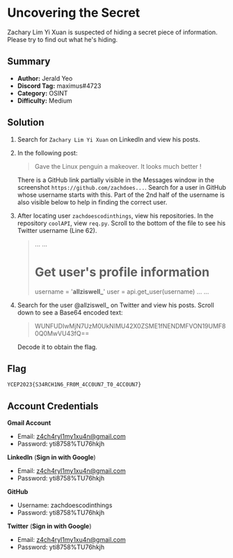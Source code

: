 # Uncovering the Secret
Zachary Lim Yi Xuan is suspected of hiding a secret piece of information. Please try to find out what he's hiding.

## Summary
+ **Author:** Jerald Yeo
+ **Discord Tag:** maximus#4723
+ **Category:** OSINT
+ **Difficulty:** Medium

## Solution
1. Search for `Zachary Lim Yi Xuan` on LinkedIn and view his posts.
2. In the following post:

    > Gave the Linux penguin a makeover. It looks much better !

    There is a GitHub link partially visible in the Messages window in the screenshot `https://github.com/zachdoes...`. Search for a user in GitHub whose username starts with this. Part of the 2nd half of the username is also visible below to help in finding the correct user.

3. After locating user `zachdoescodinthings`, view his repositories. In the repository `coolAPI`, view `req.py`. Scroll to the bottom of the file to see his Twitter username (Line 62).

    > ...
    > ...
    > # Get user's profile information
    > username = '**allziswell_**'
    > user = api.get_user(username)
    > ...
    > ...

4. Search for the user @allziswell_ on Twitter and view his posts. Scroll down to see a Base64 encoded text:

    > WUNFUDIwMjN7UzM0UkNIMU42X0ZSME1fNENDMFVON19UMF80Q0MwVU43fQ==

    Decode it to obtain the flag.

## Flag
```
YCEP2023{S34RCH1N6_FR0M_4CC0UN7_T0_4CC0UN7}
```

## Account Credentials
**Gmail Account**
+ Email: z4ch4ryl1my1xu4n@gmail.com
+ Password: yti8758%TU76hkjh

**LinkedIn** (__Sign in with Google__)
+ Email: z4ch4ryl1my1xu4n@gmail.com
+ Password: yti8758%TU76hkjh

**GitHub**
+ Username: zachdoescodinthings
+ Password: yti8758%TU76hkjh

**Twitter** (__Sign in with Google__)
+ Email: z4ch4ryl1my1xu4n@gmail.com
+ Password: yti8758%TU76hkjh